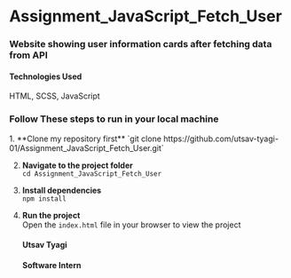 # Assignment_JavaScript_Fetch_User
<h3>Website showing user information cards after fetching data from API</h3>
<h4>Technologies Used</h4>
<p>HTML, SCSS, JavaScript</p>

<h3>Follow These steps to run in your local machine</h3>
1. **Clone my repository first**  
   `git clone https://github.com/utsav-tyagi-01/Assignment_JavaScript_Fetch_User.git`
 
2. **Navigate to the project folder**  
   `cd Assignment_JavaScript_Fetch_User`
 
3. **Install dependencies**  
   `npm install`
 
4. **Run the project**  
   Open the `index.html` file in your browser to view the project

   <h4>Utsav Tyagi</h4>
   <h4>Software Intern</h4>
